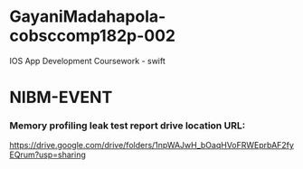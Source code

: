# GayaniMadahapola-cobsccomp182p-002
IOS App Development Coursework - swift

# NIBM-EVENT

### Memory profiling leak test report drive location URL:

https://drive.google.com/drive/folders/1npWAJwH_bOaqHVoFRWEprbAF2fyEQrum?usp=sharing



